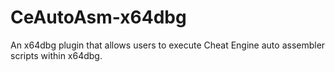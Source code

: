 # CeAutoAsm-x64dbg
An x64dbg plugin that allows users to execute Cheat Engine auto assembler scripts within x64dbg.
